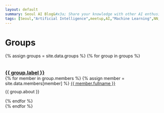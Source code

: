 ```yaml
---
layout: default
summary: Seoul AI Blog&#x3a; Share your knowledge with other AI enthusiasts!
tags: [Seoul,"Artificial Intelligence",meetup,AI,"Machine Learning",NN,"Neural Networks",Korea,Gangnam]
---
```


# Groups

{% assign groups = site.data.groups %}
{% for group in groups %}
  <div>
      <h3 style="display:inline-block;margin-bottom:0px"><a href="{{ group.label }}">{{ group.label }}</a></h3><br>
      {% for member in group.members %}
        {% assign member = site.data.members[member] %}
        <a href="{{ site.url }}/members/{{ post.author }}">{{ member.fullname }}</a><br>
        <p style="text-align:justify;margin-top:10px;">
        {{ group.about }}
        </p>
      {% endfor %}
  </div>
{% endfor %}

